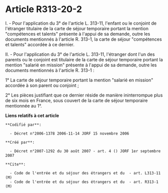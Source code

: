 # Article R313-20-2

I. - Pour l'application du 3° de l'article L. 313-11, l'enfant ou le conjoint de l'étranger titulaire de la carte de séjour
temporaire portant la mention "compétences et talents" présente à l'appui de sa demande, outre les documents mentionnés à
l'article R. 313-1, la carte de séjour "compétences et talents" accordée à ce dernier.

II. - Pour l'application du 3° de l'article L. 313-11, l'étranger dont l'un des parents ou le conjoint est titulaire de la
carte de séjour temporaire portant la mention "salarié en mission" présente à l'appui de sa demande, outre les documents
mentionnés à l'article R. 313-1 :

1° La carte de séjour temporaire portant la mention "salarié en mission" accordée à son parent ou conjoint ;

2° Les pièces justifiant que ce dernier réside de manière ininterrompue plus de six mois en France, sous couvert de la carte
de séjour temporaire mentionnée au 1°.

**Liens relatifs à cet article**

	**Codifié par**:

	  - Décret n°2006-1378 2006-11-14 JORF 15 novembre 2006

	**Créé par**:

	  - Décret n°2007-1292 du 30 août 2007 - art. 4 () JORF 1er septembre 2007

	**Cite**:

	  - Code de l'entrée et du séjour des étrangers et du  - art. L313-11 (M)
	  - Code de l'entrée et du séjour des étrangers et du  - art. R313-1 (M)
